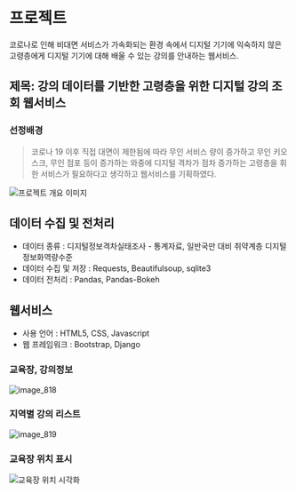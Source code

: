 # 프로젝트 
코로나로 인해 비대면 서비스가 가속화되는 환경 속에서 디지털 기기에 익숙하지 않은 고령층에게 디지털 기기에 대해 배울 수 있는 강의를 안내하는 웹서비스.

## 제목: 강의 데이터를 기반한 고령층을 위한 디지털 강의 조회 웹서비스
### 선정배경
> 코로나 19 이후 직접 대면이 제한됨에 따라 무인 서비스 량이 증가하고 무인 키오스크, 무인 점포 등이 증가하는 와중에 디지털 격차가 점차 증가하는 고령층을 휘한 서비스가 필요하다고 생각하고 웹서비스를 기획하였다.

![프로젝트 개요 이미지](https://user-images.githubusercontent.com/102518623/160661342-6eadd790-d9cb-470c-929f-3f3ffca877c8.png)

## 데이터 수집 및 전처리
* 데이터 종류 : 디지털정보격차실태조사 - 통계자료, 일반국만 대비 취약계층 디지털정보화역량수준
* 데이터 수집 및 저장 : Requests, Beautifulsoup, sqlite3
* 데이터 전처리 : Pandas, Pandas-Bokeh

## 웹서비스
* 사용 언어 : HTML5, CSS, Javascript
* 웹 프레임워크 : Bootstrap, Django

### 교육장, 강의정보
![image_818](https://user-images.githubusercontent.com/102518623/160662366-d33fcf5c-eead-4674-b89b-003477c86b0d.png)

### 지역별 강의 리스트
![image_819](https://user-images.githubusercontent.com/102518623/160662428-42b5c0b5-5829-4f51-85fe-a8b73335b745.png)

### 교육장 위치 표시
![교육장 위치 시각화](https://user-images.githubusercontent.com/102518623/160662629-9002160b-38b7-44b7-aa86-1e407b5f1354.jpg)
